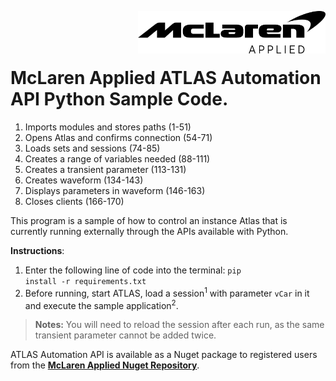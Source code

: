 <img src="/images/malogo.png" width="300" align="right" /><br><br><br>

# McLaren Applied **ATLAS Automation API Python Sample Code**.

1. Imports modules and stores paths (1-51)
2. Opens Atlas and confirms connection (54-71)
3. Loads sets and sessions (74-85)
4. Creates a range of variables needed (88-111)
5. Creates a transient parameter (113-131)
6. Creates waveform (134-143)
7. Displays parameters in waveform (146-163)
8. Closes clients (166-170)

This program is a sample of how to control an instance Atlas that is currently running externally through the APIs available with Python.

**Instructions**: 
1. Enter the following line of code into the terminal:
<code>pip install -r requirements.txt</code>
2. Before running, start ATLAS, load a session<sup>1</sup> with parameter `vCar` in it and execute the sample application<sup>2</sup>. 

>**Notes:** 
You will need to reload the session after each run, as the same transient parameter cannot be added twice. 

ATLAS Automation API is available as a Nuget package to registered users from the **[McLaren Applied Nuget Repository](https://github.com/mat-docs/packages)**.